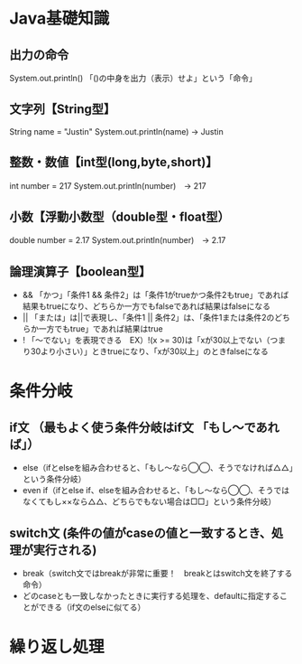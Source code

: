 # Java基礎知識
## 出力の命令
System.out.println() 「()の中身を出力（表示）せよ」という「命令」
## 文字列【String型】
String name = "Justin"
System.out.println(name) → Justin
## 整数・数値【int型(long,byte,short)】
int number = 217
System.out.println(number)　→ 217
## 小数【浮動小数型（double型・float型）
double number = 2.17
System.out.println(number)　→ 2.17
## 論理演算子【boolean型】
- &&	「かつ」「条件1 && 条件2」は「条件1がtrueかつ条件2もtrue」であれば結果もtrueになり、どちらか一方でもfalseであれば結果はfalseになる
- ||	「または」は||で表現し、「条件1 || 条件2」は、「条件1または条件2のどちらか一方でもtrue」であれば結果はtrue
- !	  「〜でない」を表現できる　EX）!(x >= 30)は「xが30以上でない（つまり30より小さい）」ときtrueになり、「xが30以上」のときfalseになる
# 条件分岐
## if文 （最もよく使う条件分岐はif文 「もし〜であれば」）
- else（ifとelseを組み合わせると、「もし〜なら◯◯、そうでなければ△△」という条件分岐）
- even if（ifとelse if、elseを組み合わせると、「もし〜なら◯◯、そうではなくてもし××なら△△、どちらでもない場合は□□」という条件分岐）
## switch文 (条件の値がcaseの値と一致するとき、処理が実行される)
- break（switch文ではbreakが非常に重要！　breakとはswitch文を終了する命令）
- どのcaseとも一致しなかったときに実行する処理を、defaultに指定することができる（if文のelseに似てる）
# 繰り返し処理

